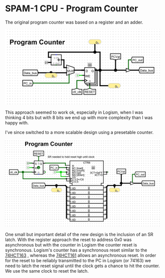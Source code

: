 # SPAM-1 CPU - Program Counter

The original program counter was based on a register and an adder. 

![Original PC](pc_using_latch_and_adder.png)

This approach seemed to work ok, especially in Logism, when I was thinking 4 bits but with 8 bits we end up with more complexity than I was happy with.

I've since switched to a more scalable design using a presetable counter.

![Updated PC](pc_using_counter.png)

One small but important detail of the new design is the inclusion of an SR latch. With the register approach the reset to address 0x0 was asynchronous but with the counter in Logism the counter reset is synchronous. Logism's counter has a synchronous reset similar to the [74HCT163](https://www.ti.com/lit/ds/symlink/cd54hc163.pdf) , whereas the [74HCT161](https://www.ti.com/lit/ds/symlink/cd54hc163.pdf) allows an asynchronous reset. In order for the reset to be reliably transmitted to the PC in Logism (or 74163) we need to latch the reset signal until the clock gets a chance to hit the counter. We use the same clock to reset the latch.